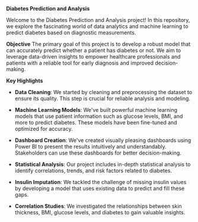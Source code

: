 
**Diabetes Prediction and Analysis**

Welcome to the Diabetes Prediction and Analysis project! In this repository, we explore the fascinating world of data analytics and machine learning to predict diabetes based on diagnostic measurements. 

**Objective**
The primary goal of this project is to develop a robust model that can accurately predict whether a patient has diabetes or not. We aim to leverage data-driven insights to empower healthcare professionals and patients with a reliable tool for early diagnosis and improved decision-making.

**Key Highlights**
- **Data Cleaning**: We started by cleaning and preprocessing the dataset to ensure its quality. This step is crucial for reliable analysis and modeling.

- **Machine Learning Models**: We've built powerful machine learning models that use patient information such as glucose levels, BMI, and more to predict diabetes. These models have been fine-tuned and optimized for accuracy.

- **Dashboard Creation**: We've created visually pleasing dashboards using Power BI to present the results intuitively and understandably. Stakeholders can use these dashboards for better decision-making.

- **Statistical Analysis**: Our project includes in-depth statistical analysis to identify correlations, trends, and risk factors related to diabetes.

- **Insulin Imputation**: We tackled the challenge of missing insulin values by developing a model that uses existing data to predict and fill these gaps.

- **Correlation Studies**: We investigated the relationships between skin thickness, BMI, glucose levels, and diabetes to gain valuable insights.
